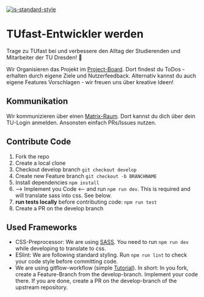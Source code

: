 [![js-standard-style](https://img.shields.io/badge/code%20style-standard-brightgreen.svg)](http://standardjs.com)

# TUfast-Entwickler werden
Trage zu TUfast bei und verbessere den Alltag der Studierenden und Mitarbeiter der TU Dresden! 🌟

Wir Organisieren das Projekt im [Project-Board](https://github.com/orgs/TUfast-TUD/projects/1). Dort findest du ToDos - erhalten durch eigene Ziele und Nutzerfeedback. Alternativ kannst du auch eigene Features Vorschlagen - wir freuen uns über kreative Ideen!

## Kommunikation
Wir kommunizieren über einen [Matrix-Raum](https://matrix.to/#/#tu-fast:tu-dresden.de). Dort kannst du dich über dein TU-Login anmelden. Ansonsten einfach PRs/Issues nutzen.



## Contribute Code
1. Fork the repo
2. Create a local clone
3. Checkout develop branch `git checkout develop`
4. Create new Feature branch `git checkout -b BRANCHNAME`
5. Install dependencies `npm install`
6. --> Implement you Code <-- and run `npm run dev`. This is required and will translate sass into css. See below.
7. **run tests locally** before contributing code: `npm run test`
8. Create a PR on the develop branch

## Used Frameworks
- CSS-Preprocessor: We are using [SASS](https://sass-lang.com/). You need to run `npm run dev` while developing to translate to css.
- ESlint: We are following standard styling. Run `npm run lint` to check your code style before committing code.
- We are using gitflow-workflow (simple [Tutorial](
https://www.atlassian.com/de/git/tutorials/comparing-workflows/gitflow-workflow)). In short: In you fork, create a Feature-Branch from the develop-branch. Implement your code there. If you are done, create a PR on the develop-branch of the upstream repository.


